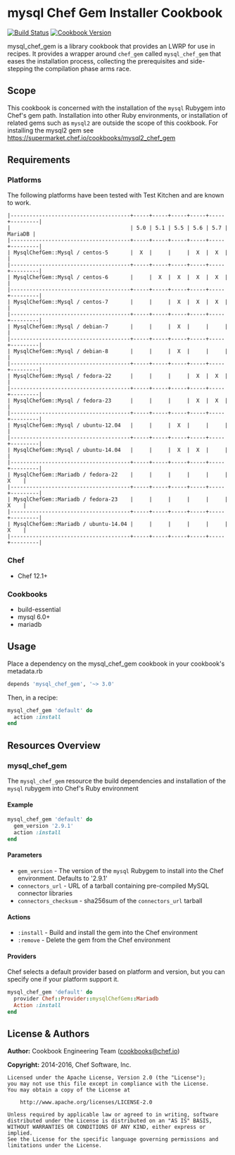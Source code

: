 # mysql Chef Gem Installer Cookbook

[![Build Status](https://travis-ci.org/chef-cookbooks/mysql_chef_gem.svg?branch=master)](http://travis-ci.org/chef-cookbooks/mysql_chef_gem) [![Cookbook Version](https://img.shields.io/cookbook/v/mysql_chef_gem.svg)](https://supermarket.chef.io/cookbooks/mysql_chef_gem)

mysql_chef_gem is a library cookbook that provides an LWRP for use in recipes. It provides a wrapper around `chef_gem` called `mysql_chef_gem` that eases the installation process, collecting the prerequisites and side-stepping the compilation phase arms race.

## Scope

This cookbook is concerned with the installation of the `mysql` Rubygem into Chef's gem path. Installation into other Ruby environments, or installation of related gems such as `mysql2` are outside the scope of this cookbook. For installing the mysql2 gem see <https://supermarket.chef.io/cookbooks/mysql2_chef_gem>

## Requirements

### Platforms

The following platforms have been tested with Test Kitchen and are known to work.

```
|--------------------------------------+-----+-----+-----+-----+-----+---------|
|                                      | 5.0 | 5.1 | 5.5 | 5.6 | 5.7 | MariaDB |
|--------------------------------------+-----+-----+-----+-----+-----+---------|
| MysqlChefGem::Mysql / centos-5       |  X  |     |     |  X  |  X  |         |
|--------------------------------------+-----+-----+-----+-----+-----+---------|
| MysqlChefGem::Mysql / centos-6       |     |  X  |  X  |  X  |  X  |         |
|--------------------------------------+-----+-----+-----+-----+-----+---------|
| MysqlChefGem::Mysql / centos-7       |     |     |  X  |  X  |  X  |         |
|--------------------------------------+-----+-----+-----+-----+-----+---------|
| MysqlChefGem::Mysql / debian-7       |     |     |  X  |     |     |         |
|--------------------------------------+-----+-----+-----+-----+-----+---------|
| MysqlChefGem::Mysql / debian-8       |     |     |  X  |     |     |         |
|--------------------------------------+-----+-----+-----+-----+-----+---------|
| MysqlChefGem::Mysql / fedora-22      |     |     |     |  X  |  X  |         |
|--------------------------------------+-----+-----+-----+-----+-----+---------|
| MysqlChefGem::Mysql / fedora-23      |     |     |     |  X  |  X  |         |
|--------------------------------------+-----+-----+-----+-----+-----+---------|
| MysqlChefGem::Mysql / ubuntu-12.04   |     |     |  X  |     |     |         |
|--------------------------------------+-----+-----+-----+-----+-----+---------|
| MysqlChefGem::Mysql / ubuntu-14.04   |     |     |  X  |  X  |     |         |
|--------------------------------------+-----+-----+-----+-----+-----+---------|
| MysqlChefGem::Mariadb / fedora-22    |     |     |     |     |     |    X    |
|--------------------------------------+-----+-----+-----+-----+-----+---------|
| MysqlChefGem::Mariadb / fedora-23    |     |     |     |     |     |    X    |
|--------------------------------------+-----+-----+-----+-----+-----+---------|
| MysqlChefGem::Mariadb / ubuntu-14.04 |     |     |     |     |     |    X    |
|--------------------------------------+-----+-----+-----+-----+-----+---------|
```

### Chef

- Chef 12.1+

### Cookbooks

- build-essential
- mysql 6.0+
- mariadb

## Usage

Place a dependency on the mysql_chef_gem cookbook in your cookbook's metadata.rb

```ruby
depends 'mysql_chef_gem', '~> 3.0'
```

Then, in a recipe:

```ruby
mysql_chef_gem 'default' do
  action :install
end
```

## Resources Overview

### mysql_chef_gem

The `mysql_chef_gem` resource the build dependencies and installation of the `mysql` rubygem into Chef's Ruby environment

#### Example

```ruby
mysql_chef_gem 'default' do
  gem_version '2.9.1'
  action :install
end
```

#### Parameters

- `gem_version` - The version of the `mysql` Rubygem to install into the Chef environment. Defaults to '2.9.1'
- `connectors_url` - URL of a tarball containing pre-compiled MySQL connector libraries
- `connectors_checksum` - sha256sum of the `connectors_url` tarball

#### Actions

- `:install` - Build and install the gem into the Chef environment
- `:remove` - Delete the gem from the Chef environment

#### Providers

Chef selects a default provider based on platform and version, but you can specify one if your platform support it.

```ruby
mysql_chef_gem 'default' do
  provider Chef::Provider::mysqlChefGem::Mariadb
  Action :install
end
```

## License & Authors

**Author:** Cookbook Engineering Team ([cookbooks@chef.io](mailto:cookbooks@chef.io))

**Copyright:** 2014-2016, Chef Software, Inc.

```
Licensed under the Apache License, Version 2.0 (the "License");
you may not use this file except in compliance with the License.
You may obtain a copy of the License at

    http://www.apache.org/licenses/LICENSE-2.0

Unless required by applicable law or agreed to in writing, software
distributed under the License is distributed on an "AS IS" BASIS,
WITHOUT WARRANTIES OR CONDITIONS OF ANY KIND, either express or implied.
See the License for the specific language governing permissions and
limitations under the License.
```
